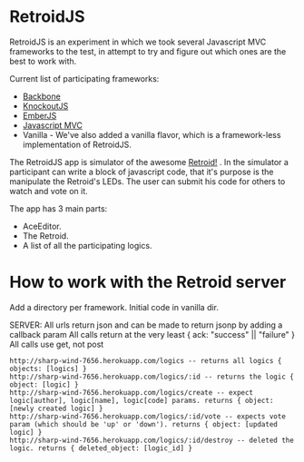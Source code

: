 RetroidJS
======================

RetroidJS is an experiment in which we took several Javascript MVC frameworks to the test, in attempt to try
and figure out which ones are the best to work with.

Current list of participating frameworks:

* [Backbone](http://documentcloud.github.com/backbone/ "Backbone")
* [KnockoutJS](http://knockoutjs.com/ "KnockoutJS")
* [EmberJS](http://emberjs.com/ "EmberJS!")
* [Javascript MVC](http://javascriptmvc.com/ "Javascript MVC")
* Vanilla - We've also added a vanilla flavor, which is a framework-less implementation of RetroidJS.

The RetroidJS app is simulator of the awesome [Retroid!](http://www.youtube.com/watch?v=8sAvXCfEj3s "Retroid!") .
In the simulator a participant can write a block of javascript code, that it's purpose is the manipulate the Retroid's
LEDs. The user can submit his code for others to watch and vote on it.

The app has 3 main parts:

* AceEditor.
* The Retroid.
* A list of all the participating logics.

How to work with the Retroid server
=====================================

Add a directory per framework.
Initial code in vanilla dir.

SERVER:
    All urls return json and can be made to return jsonp by adding a callback param
    All calls return at the very least { ack: "success" || "failure" }
    All calls use get, not post

    http://sharp-wind-7656.herokuapp.com/logics -- returns all logics { objects: [logics] }
    http://sharp-wind-7656.herokuapp.com/logics/:id -- returns the logic { object: [logic] }
    http://sharp-wind-7656.herokuapp.com/logics/create -- expect logic[author], logic[name], logic[code] params. returns { object: [newly created logic] }
    http://sharp-wind-7656.herokuapp.com/logics/:id/vote -- expects vote param (which should be 'up' or 'down'). returns { object: [updated logic] }
    http://sharp-wind-7656.herokuapp.com/logics/:id/destroy -- deleted the logic. returns { deleted_object: [logic_id] }

